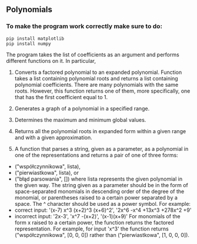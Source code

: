 ## Polynomials
### To make the program work correctly make sure to do:
```
pip install matplotlib
pip install numpy
```
The program takes the list of coefficients as an argument and performs different functions on it. In particular,

 1) Converts a factored polynomial to an expanded polynomial. Function takes a list containing polynomial roots and returns a list containing polynomial coefficients.
 There are many polynomials with the same roots. However, this function returns one of them, 
 more specifically, one that has the first coefficient equal to 1.

 2) Generates a graph of a polynomial in a specified range.

 3) Determines the maximum and minimum global values.

 4) Returns all the polynomial roots in expanded form within a given range and with a given approximation.

 5) A function that parses a string, given as a parameter, as a polynomial in one of the representations and returns a pair of one of three forms:
 - ("współczynnikowa", lista),
 - ("pierwiastkowa", lista), or
 - ("błąd parsowania", [])
 where lista represents the given polynomial in the given way.
 The string given as a parameter should be in the form of space-separated monomials in descending order of the degree of the monomial, or parentheses raised to a certain power separated by a space. 
 The ^ character should be used as a power symbol.
 For example:
 - correct input: '(x-7) x^3 (x+2)^3 (x+6)^2', '2x^6 -x^4 +13x^3 +278x^2 +9'
 - incorrect input: '2x-3', 'x^7 -(x+2)', '(x-1)(x+9)'
 For monomials of the form x raised to a certain power, the function returns the factored representation. 
 For example, for input 'x^3' the function returns ("współczynnikowa", [0, 0, 0]) rather than ("pierwiastkowa", [1, 0, 0, 0]).
